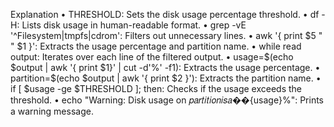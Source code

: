 Explanation
• THRESHOLD: Sets the disk usage percentage threshold.
• df -H: Lists disk usage in human-readable format.
• grep -vE '^Filesystem|tmpfs|cdrom': Filters out unnecessary lines.
• awk '{ print $5 " " $1 }': Extracts the usage percentage and partition name.
• while read output: Iterates over each line of the filtered output.
• usage=$(echo $output | awk '{ print $1}' | cut -d'%' -f1): Extracts the usage percentage.
• partition=$(echo $output | awk '{ print $2 }'): Extracts the partition name.
• if [ $usage -ge $THRESHOLD ]; then: Checks if the usage exceeds the threshold.
• echo "Warning: Disk usage on 𝑝𝑎𝑟𝑡𝑖𝑡𝑖𝑜𝑛𝑖𝑠𝑎��{usage}%": Prints a warning message.
